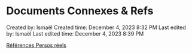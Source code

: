 # Documents Connexes & Refs

Created by: Ismaël 
Created time: December 4, 2023 8:32 PM
Last edited by: Ismaël 
Last edited time: December 4, 2023 8:39 PM

[Références Persos réels](Documents%20Connexes%20&%20Refs%20a52a15785ac14ce89c8f39a64f5ffdd0/Re%CC%81fe%CC%81rences%20Persos%20re%CC%81els%2021042c34c88347e7bf10f7bd2a0d2657.csv)